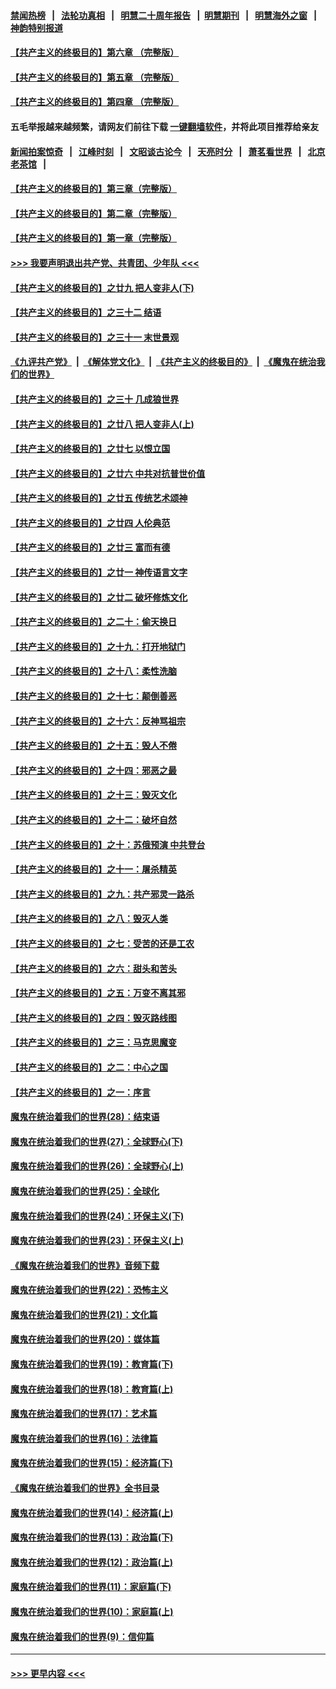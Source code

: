 #### [禁闻热榜](热点新闻.md?=0)  &nbsp;&nbsp;|&nbsp;&nbsp; [法轮功真相](https://github.com/gfw-breaker/truth/blob/master/README.md?=0) &nbsp;&nbsp;|&nbsp;&nbsp; [明慧二十周年报告](https://github.com/gfw-breaker/mh-reports/blob/master/README.md?=0) &nbsp;&nbsp;|&nbsp;&nbsp;[明慧期刊](https://github.com/gfw-breaker/mh-qikan) &nbsp;&nbsp;|&nbsp;&nbsp; [明慧海外之窗](https://github.com/gfw-breaker/mh-news/blob/master/README.md?=0) &nbsp;&nbsp;|&nbsp;&nbsp; [神韵特别报道](https://github.com/gfw-breaker/mh-news/blob/master/shenyun.md?=0)
#### [【共产主义的终极目的】第六章 （完整版）](../pages/nsc422/n11428913.md?t=03030402) 
#### [【共产主义的终极目的】第五章 （完整版）](../pages/nsc422/n11428912.md?t=03030402) 
#### [【共产主义的终极目的】第四章 （完整版）](../pages/nsc422/n11428907.md?t=03030402) 
#### 五毛举报越来越频繁，请网友们前往下载 [一键翻墙软件](https://github.com/gfw-breaker/ssr-accounts)，并将此项目推荐给亲友
#### [新闻拍案惊奇](https://github.com/gfw-breaker/banned-news/blob/master/pages/link4.md) &nbsp;&nbsp;|&nbsp;&nbsp; [江峰时刻](https://github.com/gfw-breaker/banned-news/blob/master/pages/link4.md) &nbsp;&nbsp;|&nbsp;&nbsp; [文昭谈古论今](https://github.com/gfw-breaker/banned-news/blob/master/pages/link4.md) &nbsp;&nbsp;|&nbsp;&nbsp; [天亮时分](https://github.com/gfw-breaker/banned-news/blob/master/pages/link4.md) &nbsp;&nbsp;|&nbsp;&nbsp; [萧茗看世界](https://github.com/gfw-breaker/banned-news/blob/master/pages/link4.md) &nbsp;&nbsp;|&nbsp;&nbsp; [北京老茶馆](https://github.com/gfw-breaker/banned-news/blob/master/pages/link4.md) &nbsp;&nbsp;|&nbsp;&nbsp; 
#### [【共产主义的终极目的】第三章（完整版）](../pages/nsc422/n11428848.md?t=03030402) 
#### [【共产主义的终极目的】第二章（完整版）](../pages/nsc422/n11428831.md?t=03030402) 
#### [【共产主义的终极目的】第一章（完整版）](../pages/nsc422/n11417651.md?t=03030402) 
#### [>>> 我要声明退出共产党、共青团、少年队 <<<](https://github.com/begood0513/goodnews/blob/master/quit/letter.md) 
#### [【共产主义的终极目的】之廿九 把人变非人(下)](../pages/nsc422/n11344140.md?t=03030402) 
#### [【共产主义的终极目的】之三十二 结语](../pages/nsc422/n11360535.md?t=03030402) 
#### [【共产主义的终极目的】之三十一 末世景观](../pages/nsc422/n11351129.md?t=03030402) 
#### [《九评共产党》](https://github.com/begood0513/9ping.md/blob/master/README.md) &nbsp;|&nbsp; [《解体党文化》](../../../../jtdwh.md/blob/master/README.md)  &nbsp;|&nbsp; [《共产主义的终极目的》](../../../../gczydzjmd.md/blob/master/README.md) &nbsp;|&nbsp; [《魔鬼在统治我们的世界》](../../../../mgztzwmdsj.md/blob/master/README.md) 
#### [【共产主义的终极目的】之三十 几成狼世界](../pages/nsc422/n11348280.md?t=03030402) 
#### [【共产主义的终极目的】之廿八 把人变非人(上)](../pages/nsc422/n11340492.md?t=03030402) 
#### [【共产主义的终极目的】之廿七 以恨立国](../pages/nsc422/n11336944.md?t=03030402) 
#### [【共产主义的终极目的】之廿六 中共对抗普世价值](../pages/nsc422/n11324785.md?t=03030402) 
#### [【共产主义的终极目的】之廿五 传统艺术颂神](../pages/nsc422/n11296396.md?t=03030402) 
#### [【共产主义的终极目的】之廿四 人伦典范](../pages/nsc422/n11296397.md?t=03030402) 
#### [【共产主义的终极目的】之廿三 富而有德](../pages/nsc422/n11283598.md?t=03030402) 
#### [【共产主义的终极目的】之廿一 神传语言文字](../pages/nsc422/n11263265.md?t=03030402) 
#### [【共产主义的终极目的】之廿二 破坏修炼文化](../pages/nsc422/n11245728.md?t=03030402) 
#### [【共产主义的终极目的】之二十：偷天换日](../pages/nsc422/n11238846.md?t=03030402) 
#### [【共产主义的终极目的】之十九：打开地狱门](../pages/nsc422/n11206376.md?t=03030402) 
#### [【共产主义的终极目的】之十八：柔性洗脑](../pages/nsc422/n11199994.md?t=03030402) 
#### [【共产主义的终极目的】之十七：颠倒善恶](../pages/nsc422/n11179782.md?t=03030402) 
#### [【共产主义的终极目的】之十六：反神骂祖宗](../pages/nsc422/n11166798.md?t=03030402) 
#### [【共产主义的终极目的】之十五：毁人不倦](../pages/nsc422/n11166792.md?t=03030402) 
#### [【共产主义的终极目的】之十四：邪恶之最](../pages/nsc422/n11150249.md?t=03030402) 
#### [【共产主义的终极目的】之十三：毁灭文化](../pages/nsc422/n11135227.md?t=03030402) 
#### [【共产主义的终极目的】之十二：破坏自然](../pages/nsc422/n11135214.md?t=03030402) 
#### [【共产主义的终极目的】之十：苏俄预演 中共登台](../pages/nsc422/n11118424.md?t=03030402) 
#### [【共产主义的终极目的】之十一：屠杀精英](../pages/nsc422/n11118442.md?t=03030402) 
#### [【共产主义的终极目的】之九：共产邪灵一路杀](../pages/nsc422/n11114139.md?t=03030402) 
#### [【共产主义的终极目的】之八：毁灭人类](../pages/nsc422/n11108503.md?t=03030402) 
#### [【共产主义的终极目的】之七：受苦的还是工农](../pages/nsc422/n11101809.md?t=03030402) 
#### [【共产主义的终极目的】之六：甜头和苦头](../pages/nsc422/n11096971.md?t=03030402) 
#### [【共产主义的终极目的】之五：万变不离其邪](../pages/nsc422/n11091285.md?t=03030402) 
#### [【共产主义的终极目的】之四：毁灭路线图](../pages/nsc422/n11086284.md?t=03030402) 
#### [【共产主义的终极目的】之三：马克思魔变](../pages/nsc422/n11061941.md?t=03030402) 
#### [【共产主义的终极目的】之二：中心之国](../pages/nsc422/n11047728.md?t=03030402) 
#### [【共产主义的终极目的】之一：序言](../pages/nsc422/n11086077.md?t=03030402) 
#### [魔鬼在统治着我们的世界(28)：结束语](../pages/nsc422/n10936246.md?t=03030402) 
#### [魔鬼在统治着我们的世界(27)：全球野心(下)](../pages/nsc422/n10928319.md?t=03030402) 
#### [魔鬼在统治着我们的世界(26)：全球野心(上)](../pages/nsc422/n10900318.md?t=03030402) 
#### [魔鬼在统治着我们的世界(25)：全球化](../pages/nsc422/n10788205.md?t=03030402) 
#### [魔鬼在统治着我们的世界(24)：环保主义(下)](../pages/nsc422/n10695307.md?t=03030402) 
#### [魔鬼在统治着我们的世界(23)：环保主义(上)](../pages/nsc422/n10688613.md?t=03030402) 
#### [《魔鬼在统治着我们的世界》音频下载](../pages/nsc422/n10635553.md?t=03030402) 
#### [魔鬼在统治着我们的世界(22)：恐怖主义](../pages/nsc422/n10614727.md?t=03030402) 
#### [魔鬼在统治着我们的世界(21)：文化篇](../pages/nsc422/n10597706.md?t=03030402) 
#### [魔鬼在统治着我们的世界(20)：媒体篇](../pages/nsc422/n10586579.md?t=03030402) 
#### [魔鬼在统治着我们的世界(19)：教育篇(下)](../pages/nsc422/n10564808.md?t=03030402) 
#### [魔鬼在统治着我们的世界(18)：教育篇(上)](../pages/nsc422/n10526970.md?t=03030402) 
#### [魔鬼在统治着我们的世界(17)：艺术篇](../pages/nsc422/n10499093.md?t=03030402) 
#### [魔鬼在统治着我们的世界(16)：法律篇](../pages/nsc422/n10485969.md?t=03030402) 
#### [魔鬼在统治着我们的世界(15)：经济篇(下)](../pages/nsc422/n10469975.md?t=03030402) 
#### [《魔鬼在统治着我们的世界》全书目录](../pages/nsc422/n10464261.md?t=03030402) 
#### [魔鬼在统治着我们的世界(14)：经济篇(上)](../pages/nsc422/n10457370.md?t=03030402) 
#### [魔鬼在统治着我们的世界(13)：政治篇(下)](../pages/nsc422/n10448270.md?t=03030402) 
#### [魔鬼在统治着我们的世界(12)：政治篇(上)](../pages/nsc422/n10444576.md?t=03030402) 
#### [魔鬼在统治着我们的世界(11)：家庭篇(下)](../pages/nsc422/n10440961.md?t=03030402) 
#### [魔鬼在统治着我们的世界(10)：家庭篇(上)](../pages/nsc422/n10435448.md?t=03030402) 
#### [魔鬼在统治着我们的世界(9)：信仰篇](../pages/nsc422/n10432159.md?t=03030402) 

----
#### [ >>> 更早内容 <<< ](../indexes/nsc422-earlier.md)
